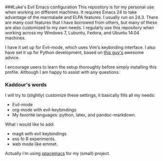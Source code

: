 ###Luke's Evil Emacs configuration
This repository is for my personal use when working on different machines. It requires Emacs 24 to take advantage of the marmalade and ELPA features. I usually run on 24.3. There are many cool features that I have borrowed from others, but many of these are also customized to my own needs. I regularly use this repository when working across my Windows 7, Lubuntu, Fedora, and Ubuntu 14.04 machines.

I have it set up for Evil-mode, which uses Vim's keybinding interface. I also have set it up for Python development, based on [this guy's](https://www.youtube.com/watch?v=mflvdXKyA_g) awesome advice.

I encourage users to learn the setup thoroughly before simply installing this profile. Although I am happy to assist with any questions.

### Kaddour's words
I will try to (slightly) customize these settings, it basically fills all my needs:
- Evil-mode
- org-mode with evil-keybindings
- My favorite languages: python, latex, and pandoc-markdown.

What i would like to add:
- magit with evil keybindings
- ess fo R experiments.
- web mode like emmet.

Actually i'm using [spacemacs](https://www.spacemacs.org) for my (small) project.
